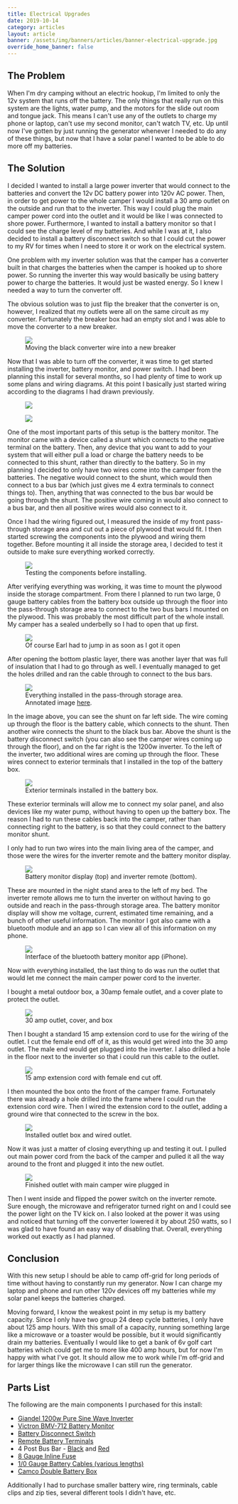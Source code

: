 ```yaml
---
title: Electrical Upgrades
date: 2019-10-14
category: articles
layout: article
banner: /assets/img/banners/articles/banner-electrical-upgrade.jpg
override_home_banner: false
---
```


<h2>The Problem</h2>

<p>
    When I'm dry camping without an electric hookup, I'm limited to only the 12v system that runs off the battery. The only things that really run on this system are the lights, water pump, and the motors for the slide out room and tongue jack. This means I can't use any of the outlets to charge my phone or laptop, can't use my second monitor, can't watch TV, etc. Up until now I've gotten by just running the generator whenever I needed to do any of these things, but now that I have a solar panel I wanted to be able to do more off my batteries. 
</p>

<h2>The Solution</h2>

<p>
    I decided I wanted to install a large power inverter that would connect to the batteries and convert the 12v DC battery power into 120v AC power. Then, in order to get power to the whole camper I would install a 30 amp outlet on the outside and run that to the inverter. This way I could plug the main camper power cord into the outlet and it would be like I was connected to shore power. Furthermore, I wanted to install a battery monitor so that I could see the charge level of my batteries. And while I was at it, I also decided to install a battery disconnect switch so that I could cut the power to my RV for times when I need to store it or work on the electrical system.
</p>

<p>
    One problem with my inverter solution was that the camper has a converter built in that charges the batteries when the camper is hooked up to shore power. So running the inverter this way would basically be using battery power to charge the batteries. It would just be wasted energy. So I knew I needed a way to turn the converter off.
</p>

<p>
    The obvious solution was to just flip the breaker that the converter is on, however, I realized that my outlets were all on the same circuit as my converter. Fortunately the breaker box had an empty slot and I was able to move the converter to a new breaker.
</p>

<figure class="figure text-center">
<img src="/assets/img/articles/electrical-upgrade/1-breaker.jpg">
<figcaption class="figure-caption text-muted">Moving the black converter wire into a new breaker</figcaption>
</figure>

<p>
    Now that I was able to turn off the converter, it was time to get started installing the inverter, battery monitor, and power switch. I had been planning this install for several months, so I had plenty of time to work up some plans and wiring diagrams. At this point I basically just started wiring according to the diagrams I had drawn previously.
</p>

<div class="row">
    <div class="col">
        <figure class="figure text-center">
            <img src="/assets/img/articles/electrical-upgrade/2-plans.jpg">
            <figcaption class="figure-caption text-muted"></figcaption>
        </figure>
    </div>
    <div class="col">
        <figure class="figure text-center">
            <img src="/assets/img/articles/electrical-upgrade/3-wiring-diagram.jpg">
            <figcaption class="figure-caption text-muted"></figcaption>
        </figure>
    </div>
</div>

<p>
    One of the most important parts of this setup is the battery monitor. The monitor came with a device called a shunt which connects to the negative terminal on the battery. Then, any device that you want to add to your system that will either pull a load or charge the battery needs to be connected to this shunt, rather than directly to the battery. So in my planning I decided to only have two wires come into the camper from the batteries. The negative would connect to the shunt, which would then connect to a bus bar (which just gives me 4 extra terminals to connect things to). Then, anything that was connected to the bus bar would be going through the shunt. The positive wire coming in would also connect to a bus bar, and then all positive wires would also connect to it.
</p>

<p>
    Once I had the wiring figured out, I measured the inside of my front pass-through storage area and cut out a piece of plywood that would fit. I then started screwing the components into the plywood and wiring them together. Before mounting it all inside the storage area, I decided to test it outside to make sure everything worked correctly.
</p>

<figure class="figure text-center">
    <img src="/assets/img/articles/electrical-upgrade/5-testing.jpg">
    <figcaption class="figure-caption text-muted">Testing the components before installing.</figcaption>
</figure>

<p>
    After verifying everything was working, it was time to mount the plywood inside the storage compartment. From there I planned to run two large, 0 gauge battery cables from the battery box outside up through the floor into the pass-through storage area to connect to the two bus bars I mounted on the plywood. This was probably the most difficult part of the whole install. My camper has a sealed underbelly so I had to open that up first. 
</p>

<figure class="figure text-center">
    <img src="/assets/img/articles/electrical-upgrade/6-earl.jpg">
    <figcaption class="figure-caption text-muted">Of course Earl had to jump in as soon as I got it open</figcaption>
</figure>

<p>
    After opening the bottom plastic layer, there was another layer that was full of insulation that I had to go through as well. I eventually managed to get the holes drilled and ran the cable through to connect to the bus bars.
</p>

<figure class="figure text-center">
    <img src="/assets/img/articles/electrical-upgrade/7-installed.jpg">
    <figcaption class="figure-caption text-muted">Everything installed in the pass-through storage area. Annotated image <a href="/assets/img/articles/electrical-upgrade/annotated.jpg">here</a>.</figcaption>
</figure>

<p>
    In the image above, you can see the shunt on far left side. The wire coming up through the floor is the battery cable, which connects to the shunt. Then another wire connects the shunt to the black bus bar. Above the shunt is the battery disconnect switch (you can also see the camper wires coming up through the floor), and on the far right is the 1200w inverter. To the left of the inverter, two additional wires are coming up through the floor. These wires connect to exterior terminals that I installed in the top of the battery box.
</p>

<figure class="figure text-center">
    <img src="/assets/img/articles/electrical-upgrade/12-exterior-terminals.jpg">
    <figcaption class="figure-caption text-muted">Exterior terminals installed in the battery box.</figcaption>
</figure>

<p>
    These exterior terminals will allow me to connect my solar panel, and also devices like my water pump, without having to open up the battery box. The reason I had to run these cables back into the camper, rather than connecting right to the battery, is so that they could connect to the battery monitor shunt. 
</p>

<p>
    I only had to run two wires into the main living area of the camper, and those were the wires for the inverter remote and the battery monitor display.
</p>

<figure class="figure text-center">
    <img src="/assets/img/articles/electrical-upgrade/8-remotes.jpg">
    <figcaption class="figure-caption text-muted">Battery monitor display (top) and inverter remote (bottom).</figcaption>
</figure>

<p>
    These are mounted in the night stand area to the left of my bed. The inverter remote allows me to turn the inverter on without having to go outside and reach in the pass-through storage area. The battery monitor display will show me voltage, current, estimated time remaining, and a bunch of other useful information. The monitor I got also came with a bluetooth module and an app so I can view all of this information on my phone.
</p>

<figure class="figure text-center">
    <img src="/assets/img/articles/electrical-upgrade/monitor-app.jpg">
    <figcaption class="figure-caption text-muted">Interface of the bluetooth battery monitor app (iPhone).</figcaption>
</figure>

<p>
    Now with everything installed, the last thing to do was run the outlet that would let me connect the main camper power cord to the inverter.
</p>

<p>
    I bought a metal outdoor box, a 30amp female outlet, and a cover plate to protect the outlet.
</p>

<figure class="figure text-center">
    <img src="/assets/img/articles/electrical-upgrade/9-outlet1.jpg">
    <figcaption class="figure-caption text-muted">30 amp outlet, cover, and box</figcaption>
</figure>

<p>
    Then I bought a standard 15 amp extension cord to use for the wiring of the outlet. I cut the female end off of it, as this would get wired into the 30 amp outlet. The male end would get plugged into the inverter. I also drilled a hole in the floor next to the inverter so that i could run this cable to the outlet.
</p>

<figure class="figure text-center">
    <img src="/assets/img/articles/electrical-upgrade/extension-cord.jpg">
    <figcaption class="figure-caption text-muted">15 amp extension cord with female end cut off.</figcaption>
</figure>

<p>
    I then mounted the box onto the front of the camper frame. Fortunately there was already a hole drilled into the frame where I could run the extension cord wire. Then I wired the extension cord to the outlet, adding a ground wire that connected to the screw in the box.
</p>

<figure class="figure text-center">
    <img src="/assets/img/articles/electrical-upgrade/10-outlet2.jpg">
    <figcaption class="figure-caption text-muted">Installed outlet box and wired outlet.</figcaption>
</figure>

<p>
    Now it was just a matter of closing everything up and testing it out. I pulled out main power cord from the back of the camper and pulled it all the way around to the front and plugged it into the new outlet. 
</p>

<figure class="figure text-center">
    <img src="/assets/img/articles/electrical-upgrade/11-plugged-in.jpg">
    <figcaption class="figure-caption text-muted">Finished outlet with main camper wire plugged in</figcaption>
</figure>

<p>
    Then I went inside and flipped the power switch on the inverter remote. Sure enough, the microwave and refrigerator turned right on and I could see the power light on the TV kick on. I also looked at the power it was using and noticed that turning off the converter lowered it by about 250 watts, so I was glad to have found an easy way of disabling that. Overall, everything worked out exactly as I had planned.
</p>

<h2>Conclusion</h2>

<p>
    With this new setup I should be able to camp off-grid for long periods of time without having to constantly run my generator. Now I can charge my laptop and phone and run other 120v devices off my batteries while my solar panel keeps the batteries charged.
</p>

<p>
    Moving forward, I know the weakest point in my setup is my battery capacity. Since I only have two group 24 deep cycle batteries, I only have about 125 amp hours. With this small of a capacity, running something large like a microwave or a toaster would be possible, but it would significantly drain my batteries. Eventually I would like to get a bank of 6v golf cart batteries which could get me to more like 400 amp hours, but for now I'm happy with what I've got. It should allow me to work while I'm off-grid and for larger things like the microwave I can still run the generator. 
</p>

<h2 id="parts-list">Parts List</h2>

<p>The following are the main components I purchased for this install:</p>

<ul>
    <li>
        <a href="https://www.amazon.com/gp/product/B07SWW6Y7D" target="_blank">Giandel 1200w Pure Sine Wave Inverter</a>
    </li>
    <li>
        <a href="https://www.amazon.com/gp/product/B075RTSTKS" target="_blank">Victron BMV-712 Battery Monitor</a>
    </li>
    <li>
        <a href="https://www.amazon.com/gp/product/B07HT19T5V" target="_blank">Battery Disconnect Switch</a>
    </li>
    <li>
        <a href="https://www.amazon.com/gp/product/B00YFFMS6A" target="_blank">Remote Battery Terminals</a>
    </li>
    <li>
        4 Post Bus Bar - <a href="https://www.amazon.com/gp/product/B075XGJ9K1" target="_blank">Black</a> and <a href="https://www.amazon.com/gp/product/B075X92F8B" target="_blank">Red</a>
    </li>
    <li>
        <a href="https://www.amazon.com/gp/product/B079V7J839" target="_blank">8 Gauge Inline Fuse</a>
    </li>
    <li>
        <a href="https://www.amazon.com/gp/product/B06X152Q3X/ref=ppx_yo_dt_b_asin_title_o05_s00?ie=UTF8&th=1" target="_blank">1/0 Gauge Battery Cables (various lengths)</a>
    </li>
    <li>
        <a href="https://www.amazon.com/gp/product/B07QJ2MBRD" target="_blank">Camco Double Battery Box</a>
    </li>
</ul>

<p>
    Additionally I had to purchase smaller battery wire, ring terminals, cable clips and zip ties, several different tools I didn't have, etc. 
</p>
